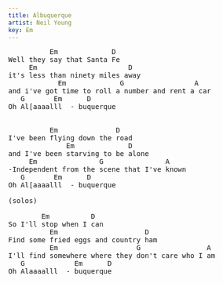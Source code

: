 ```yaml
---
title: Albuquerque
artist: Neil Young
key: Em
---
```

<pre>
          Em             D 
Well they say that Santa Fe 
     Em                      D 
it's less than ninety miles away 
            Em             G                 A 
and i've got time to roll a number and rent a car 
   G       Em      D 
Oh Al[aaaalll  - buquerque 

     
          Em              D
I've been flying down the road 
              Em             D
and I've been starving to be alone 
     Em               G               A 
-Independent from the scene that I've known 
   G       Em      D 
Oh Al[aaaalll  - buquerque   

(solos)
  
        Em          D
So I'll stop when I can 
          Em                     D
Find some fried eggs and country ham
          Em                   G                A
I'll find somewhere where they don't care who I am
   G            Em      D 
Oh Alaaaalll  - buquerque 
</pre>
